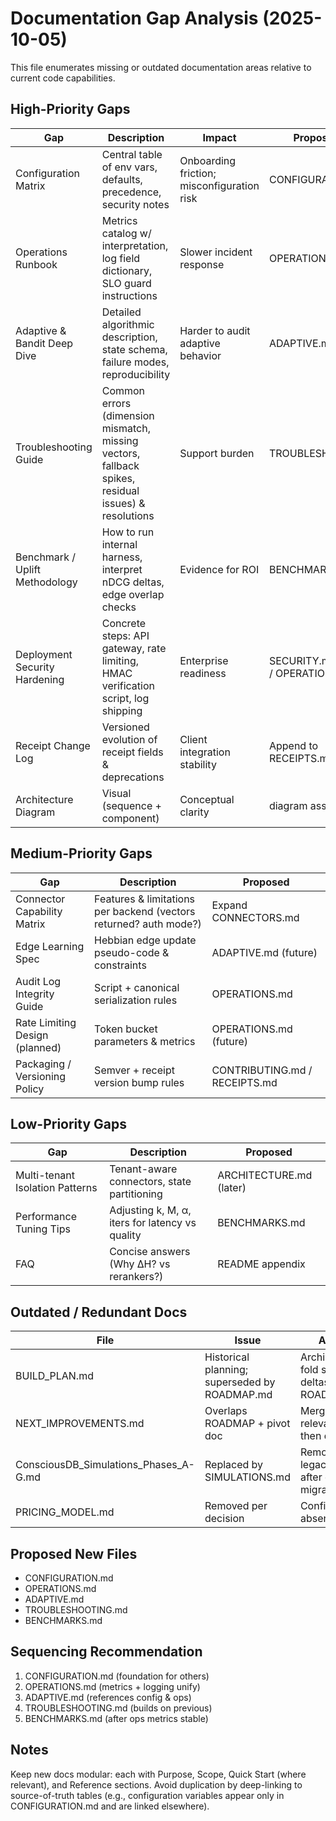 # Documentation Gap Analysis (2025-10-05)

This file enumerates missing or outdated documentation areas relative to current code capabilities.

## High-Priority Gaps
| Gap | Description | Impact | Proposed Doc |
|-----|-------------|--------|--------------|
| Configuration Matrix | Central table of env vars, defaults, precedence, security notes | Onboarding friction; misconfiguration risk | CONFIGURATION.md |
| Operations Runbook | Metrics catalog w/ interpretation, log field dictionary, SLO guard instructions | Slower incident response | OPERATIONS.md |
| Adaptive & Bandit Deep Dive | Detailed algorithmic description, state schema, failure modes, reproducibility | Harder to audit adaptive behavior | ADAPTIVE.md |
| Troubleshooting Guide | Common errors (dimension mismatch, missing vectors, fallback spikes, residual issues) & resolutions | Support burden | TROUBLESHOOTING.md |
| Benchmark / Uplift Methodology | How to run internal harness, interpret nDCG deltas, edge overlap checks | Evidence for ROI | BENCHMARKS.md |
| Deployment Security Hardening | Concrete steps: API gateway, rate limiting, HMAC verification script, log shipping | Enterprise readiness | SECURITY.md (append) / OPERATIONS.md |
| Receipt Change Log | Versioned evolution of receipt fields & deprecations | Client integration stability | Append to RECEIPTS.md |
| Architecture Diagram | Visual (sequence + component) | Conceptual clarity | diagram asset (future) |

## Medium-Priority Gaps
| Gap | Description | Proposed |
|-----|-------------|---------|
| Connector Capability Matrix | Features & limitations per backend (vectors returned? auth mode?) | Expand CONNECTORS.md |
| Edge Learning Spec | Hebbian edge update pseudo-code & constraints | ADAPTIVE.md (future) |
| Audit Log Integrity Guide | Script + canonical serialization rules | OPERATIONS.md |
| Rate Limiting Design (planned) | Token bucket parameters & metrics | OPERATIONS.md (future) |
| Packaging / Versioning Policy | Semver + receipt version bump rules | CONTRIBUTING.md / RECEIPTS.md |

## Low-Priority Gaps
| Gap | Description | Proposed |
|-----|-------------|---------|
| Multi-tenant Isolation Patterns | Tenant-aware connectors, state partitioning | ARCHITECTURE.md (later) |
| Performance Tuning Tips | Adjusting k, M, α, iters for latency vs quality | BENCHMARKS.md |
| FAQ | Concise answers (Why ΔH? vs rerankers?) | README appendix |

## Outdated / Redundant Docs
| File | Issue | Action |
|------|-------|--------|
| BUILD_PLAN.md | Historical planning; superseded by ROADMAP.md | Archive or fold salient deltas into ROADMAP.md |
| NEXT_IMPROVEMENTS.md | Overlaps ROADMAP + pivot doc | Merge relevant items then delete |
| ConsciousDB_Simulations_Phases_A-G.md | Replaced by SIMULATIONS.md | Remove legacy file after content migration |
| PRICING_MODEL.md | Removed per decision | Confirm absence |

## Proposed New Files
- CONFIGURATION.md
- OPERATIONS.md
- ADAPTIVE.md
- TROUBLESHOOTING.md
- BENCHMARKS.md

## Sequencing Recommendation
1. CONFIGURATION.md (foundation for others)
2. OPERATIONS.md (metrics + logging unify)
3. ADAPTIVE.md (references config & ops)
4. TROUBLESHOOTING.md (builds on previous)
5. BENCHMARKS.md (after ops metrics stable)

## Notes
Keep new docs modular: each with Purpose, Scope, Quick Start (where relevant), and Reference sections. Avoid duplication by deep-linking to source-of-truth tables (e.g., configuration variables appear only in CONFIGURATION.md and are linked elsewhere).
